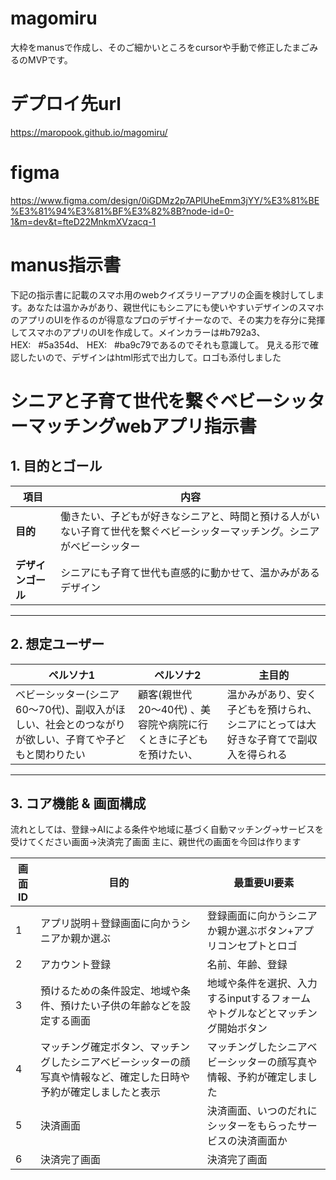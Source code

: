 # magomiru
大枠をmanusで作成し、そのご細かいところをcursorや手動で修正したまごみるのMVPです。

# デプロイ先url
https://maropook.github.io/magomiru/

# figma
https://www.figma.com/design/0iGDMz2p7APlUheEmm3jYY/%E3%81%BE%E3%81%94%E3%81%BF%E3%82%8B?node-id=0-1&m=dev&t=fteD22MnkmXVzacq-1


# manus指示書

下記の指示書に記載のスマホ用のwebクイズラリーアプリの企画を検討してします。あなたは温かみがあり、親世代にもシニアにも使いやすいデザインのスマホのアプリのUIを作るのが得意なプロのデザイナーなので、その実力を存分に発揮してスマホのアプリのUIを作成して。メインカラーは#b792a3、HEX:   #5a354d、 HEX:   #ba9c79であるのでそれも意識して。
見える形で確認したいので、デザインはhtml形式で出力して。ロゴも添付しました

# シニアと子育て世代を繋ぐベビーシッターマッチングwebアプリ指示書

## 1. 目的とゴール
| 項目 | 内容 |
| --- | --- |
| **目的** | 働きたい、子どもが好きなシニアと、時間と預ける人がいない子育て世代を繋ぐベビーシッターマッチング。シニアがベビーシッター |
| **デザインゴール** |シニアにも子育て世代も直感的に動かせて、温かみがあるデザイン|

---
## 2. 想定ユーザー
| ペルソナ1 | ペルソナ2 |主目的 |
| --- | --- |--- |
| ベビーシッター(シニア 60〜70代)、副収入がほしい、社会とのつながりが欲しい、子育てや子どもと関わりたい| 顧客(親世代 20〜40代) 、美容院や病院に行くときに子どもを預けたい、| 温かみがあり、安く子どもを預けられ、シニアにとっては大好きな子育てで副収入を得られる |
---

## 3. コア機能 & 画面構成
流れとしては、登録→AIによる条件や地域に基づく自動マッチング→サービスを受けてください画面→決済完了画面
主に、親世代の画面を今回は作ります

| 画面ID | 目的 | 最重要UI要素 |
| --- | --- | --- |
| 1 | アプリ説明＋登録画面に向かうシニアか親か選ぶ |  登録画面に向かうシニアか親か選ぶボタン+アプリコンセプトとロゴ|
| 2 | アカウント登録 | 名前、年齢、登録 |
| 3 | 預けるための条件設定、地域や条件、預けたい子供の年齢などを設定する画面 | 地域や条件を選択、入力するinputするフォームやトグルなどとマッチング開始ボタン |
| 4 | マッチング確定ボタン、マッチングしたシニアベビーシッターの顔写真や情報など、確定した日時や予約が確定しましたと表示 | マッチングしたシニアベビーシッターの顔写真や情報、予約が確定しました |
| 5 | 決済画面 | 決済画面、いつのだれにシッターをもらったサービスの決済画面か |
|6 | 決済完了画面| 決済完了画面|
